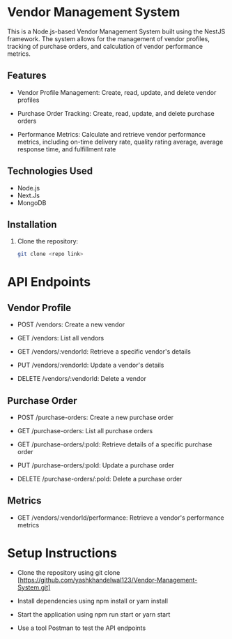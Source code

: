 # Vendor Management System

This is a Node.js-based Vendor Management System built using the NestJS framework. The system allows for the management of vendor profiles, tracking of purchase orders, and calculation of vendor performance metrics.


## Features

- Vendor Profile Management: Create, read, update, and delete vendor profiles

- Purchase Order Tracking: Create, read, update, and delete purchase orders

- Performance Metrics: Calculate and retrieve vendor performance metrics, including on-time delivery rate, quality rating average, average response time, and fulfillment rate


## Technologies Used

- Node.js
- Next.Js
- MongoDB

## Installation

1. Clone the repository:

   ```bash
   git clone <repo link>


# API Endpoints

## Vendor Profile

- POST /vendors: Create a new vendor


- GET /vendors: List all vendors


- GET /vendors/:vendorId: Retrieve a specific vendor's details


- PUT /vendors/:vendorId: Update a vendor's details


- DELETE /vendors/:vendorId: Delete a vendor


## Purchase Order


- POST /purchase-orders: Create a new purchase order



- GET /purchase-orders: List all purchase orders


- GET /purchase-orders/:poId: Retrieve details of a specific purchase order


- PUT /purchase-orders/:poId: Update a purchase order


- DELETE /purchase-orders/:poId: Delete a purchase order


## Metrics
- GET /vendors/:vendorId/performance: Retrieve a vendor's performance metrics


# Setup Instructions

- Clone the repository using git clone [https://github.com/yashkhandelwal123/Vendor-Management-System.git]

- Install dependencies using npm install or yarn install

- Start the application using npm run start or yarn start

- Use a tool Postman to test the API endpoints